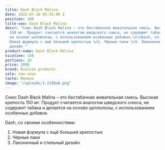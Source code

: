 ```yaml
---
title: Dash Black Malina
date: 2022-07-28 05:55:00 Z
position: 180
title-seo: Dash Black Malina
descr: "Снюс Dash Black Malina – это бестабачная жевательная смесь. Высокая крепость
  150 мг. Продукт считается аналогом шведского снюса, не содержит табака и делается
  на основе целлюлозы, с использованием особенных добавок.\n\nDash, со своими особенностями:\n1.
  Новая формула с ещё большей крепостью \n2. Чёрные паки \n3. Лаконичный и стильный
  дизайн "
product-name: Dash Black Malina
nicotine: 150
portions: 20
price: 2800
brand: Russian products
sale: new-snus
taste: Малина
image: "/uploads/1-2198a8.png"
---
```


Снюс Dash Black Malina – это бестабачная жевательная смесь. Высокая крепость 150 мг. Продукт считается аналогом шведского снюса, не содержит табака и делается на основе целлюлозы, с использованием особенных добавок.

Dash, со своими особенностями:
1. Новая формула с ещё большей крепостью 
2. Чёрные паки 
3. Лаконичный и стильный дизайн 